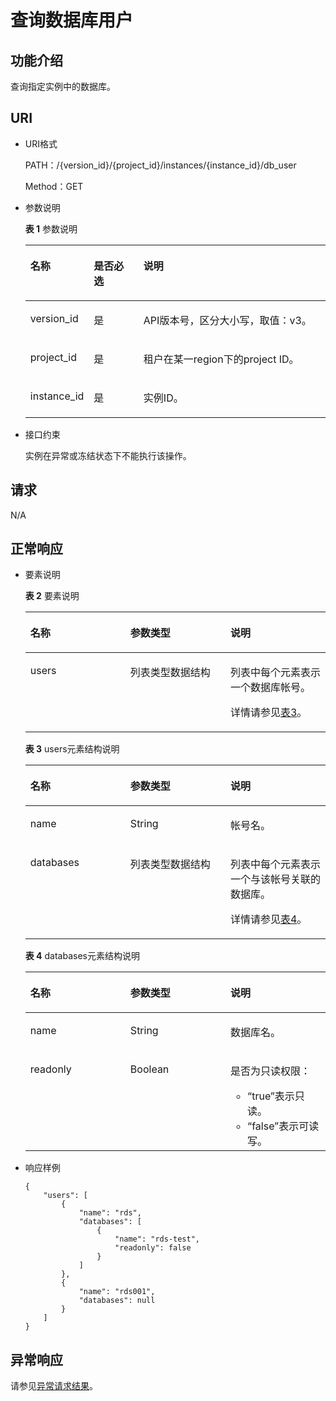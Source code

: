 # 查询数据库用户<a name="rds_06_0011"></a>

## 功能介绍<a name="section4850156117316"></a>

查询指定实例中的数据库。

## URI<a name="section28961517113719"></a>

-   URI格式

    PATH：/\{version\_id\}/\{project\_id\}/instances/\{instance\_id\}/db\_user

    Method：GET


-   参数说明

    **表 1**  参数说明

    <a name="table4657088"></a>
    <table><thead align="left"><tr id="row60083059"><th class="cellrowborder" valign="top" width="20.93%" id="mcps1.2.4.1.1"><p id="p34889605"><a name="p34889605"></a><a name="p34889605"></a>名称</p>
    </th>
    <th class="cellrowborder" valign="top" width="16.6%" id="mcps1.2.4.1.2"><p id="p7485743"><a name="p7485743"></a><a name="p7485743"></a>是否必选</p>
    </th>
    <th class="cellrowborder" valign="top" width="62.470000000000006%" id="mcps1.2.4.1.3"><p id="p2365466"><a name="p2365466"></a><a name="p2365466"></a>说明</p>
    </th>
    </tr>
    </thead>
    <tbody><tr id="row64758146151954"><td class="cellrowborder" valign="top" width="20.93%" headers="mcps1.2.4.1.1 "><p id="p56082523152018"><a name="p56082523152018"></a><a name="p56082523152018"></a>version_id</p>
    </td>
    <td class="cellrowborder" valign="top" width="16.6%" headers="mcps1.2.4.1.2 "><p id="p46390478152018"><a name="p46390478152018"></a><a name="p46390478152018"></a>是</p>
    </td>
    <td class="cellrowborder" valign="top" width="62.470000000000006%" headers="mcps1.2.4.1.3 "><p id="p66641275152018"><a name="p66641275152018"></a><a name="p66641275152018"></a>API版本号，区分大小写，取值：v3。</p>
    </td>
    </tr>
    <tr id="row57385070"><td class="cellrowborder" valign="top" width="20.93%" headers="mcps1.2.4.1.1 "><p id="p17679057"><a name="p17679057"></a><a name="p17679057"></a>project_id</p>
    </td>
    <td class="cellrowborder" valign="top" width="16.6%" headers="mcps1.2.4.1.2 "><p id="p22717550"><a name="p22717550"></a><a name="p22717550"></a>是</p>
    </td>
    <td class="cellrowborder" valign="top" width="62.470000000000006%" headers="mcps1.2.4.1.3 "><p id="p28182251"><a name="p28182251"></a><a name="p28182251"></a>租户在某一region下的project ID。</p>
    </td>
    </tr>
    <tr id="row2864326155157"><td class="cellrowborder" valign="top" width="20.93%" headers="mcps1.2.4.1.1 "><p id="p41557789155220"><a name="p41557789155220"></a><a name="p41557789155220"></a>instance_id</p>
    </td>
    <td class="cellrowborder" valign="top" width="16.6%" headers="mcps1.2.4.1.2 "><p id="p10737742155220"><a name="p10737742155220"></a><a name="p10737742155220"></a>是</p>
    </td>
    <td class="cellrowborder" valign="top" width="62.470000000000006%" headers="mcps1.2.4.1.3 "><p id="p64450739155220"><a name="p64450739155220"></a><a name="p64450739155220"></a>实例ID。</p>
    </td>
    </tr>
    </tbody>
    </table>

-   接口约束

    实例在异常或冻结状态下不能执行该操作。


## 请求<a name="section3074340117316"></a>

N/A

## 正常响应<a name="section28521534113742"></a>

-   要素说明

    **表 2**  要素说明

    <a name="table32267243"></a>
    <table><thead align="left"><tr id="row9230088"><th class="cellrowborder" valign="top" width="33.33333333333333%" id="mcps1.2.4.1.1"><p id="p9439626"><a name="p9439626"></a><a name="p9439626"></a>名称</p>
    </th>
    <th class="cellrowborder" valign="top" width="33.33333333333333%" id="mcps1.2.4.1.2"><p id="p26412257"><a name="p26412257"></a><a name="p26412257"></a>参数类型</p>
    </th>
    <th class="cellrowborder" valign="top" width="33.33333333333333%" id="mcps1.2.4.1.3"><p id="p59018101"><a name="p59018101"></a><a name="p59018101"></a>说明</p>
    </th>
    </tr>
    </thead>
    <tbody><tr id="row15736877"><td class="cellrowborder" valign="top" width="33.33333333333333%" headers="mcps1.2.4.1.1 "><p id="p66727538"><a name="p66727538"></a><a name="p66727538"></a>users</p>
    </td>
    <td class="cellrowborder" valign="top" width="33.33333333333333%" headers="mcps1.2.4.1.2 "><p id="p36221483"><a name="p36221483"></a><a name="p36221483"></a>列表类型数据结构</p>
    </td>
    <td class="cellrowborder" valign="top" width="33.33333333333333%" headers="mcps1.2.4.1.3 "><p id="p48259009"><a name="p48259009"></a><a name="p48259009"></a>列表中每个元素表示一个数据库帐号。</p>
    <p id="p17433271422"><a name="p17433271422"></a><a name="p17433271422"></a>详情请参见<a href="#table1457984914368">表3</a>。</p>
    </td>
    </tr>
    </tbody>
    </table>

    **表 3**  users元素结构说明

    <a name="table1457984914368"></a>
    <table><thead align="left"><tr id="row7589124919365"><th class="cellrowborder" valign="top" width="33.33333333333333%" id="mcps1.2.4.1.1"><p id="p6590349173618"><a name="p6590349173618"></a><a name="p6590349173618"></a>名称</p>
    </th>
    <th class="cellrowborder" valign="top" width="33.33333333333333%" id="mcps1.2.4.1.2"><p id="p459111499361"><a name="p459111499361"></a><a name="p459111499361"></a>参数类型</p>
    </th>
    <th class="cellrowborder" valign="top" width="33.33333333333333%" id="mcps1.2.4.1.3"><p id="p559314917360"><a name="p559314917360"></a><a name="p559314917360"></a>说明</p>
    </th>
    </tr>
    </thead>
    <tbody><tr id="row16594849183618"><td class="cellrowborder" valign="top" width="33.33333333333333%" headers="mcps1.2.4.1.1 "><p id="p9596194923612"><a name="p9596194923612"></a><a name="p9596194923612"></a>name</p>
    </td>
    <td class="cellrowborder" valign="top" width="33.33333333333333%" headers="mcps1.2.4.1.2 "><p id="p1759794903618"><a name="p1759794903618"></a><a name="p1759794903618"></a>String</p>
    </td>
    <td class="cellrowborder" valign="top" width="33.33333333333333%" headers="mcps1.2.4.1.3 "><p id="p359854920368"><a name="p359854920368"></a><a name="p359854920368"></a>帐号名。</p>
    </td>
    </tr>
    <tr id="row17209181553916"><td class="cellrowborder" valign="top" width="33.33333333333333%" headers="mcps1.2.4.1.1 "><p id="p1220917157397"><a name="p1220917157397"></a><a name="p1220917157397"></a>databases</p>
    </td>
    <td class="cellrowborder" valign="top" width="33.33333333333333%" headers="mcps1.2.4.1.2 "><p id="p52091815193919"><a name="p52091815193919"></a><a name="p52091815193919"></a>列表类型数据结构</p>
    </td>
    <td class="cellrowborder" valign="top" width="33.33333333333333%" headers="mcps1.2.4.1.3 "><p id="p1020914153396"><a name="p1020914153396"></a><a name="p1020914153396"></a>列表中每个元素表示一个与该帐号关联的数据库。</p>
    <p id="p1444164120214"><a name="p1444164120214"></a><a name="p1444164120214"></a>详情请参见<a href="#table823553211406">表4</a>。</p>
    </td>
    </tr>
    </tbody>
    </table>

    **表 4**  databases元素结构说明

    <a name="table823553211406"></a>
    <table><thead align="left"><tr id="row11239103294012"><th class="cellrowborder" valign="top" width="33.33333333333333%" id="mcps1.2.4.1.1"><p id="p122399327405"><a name="p122399327405"></a><a name="p122399327405"></a>名称</p>
    </th>
    <th class="cellrowborder" valign="top" width="33.33333333333333%" id="mcps1.2.4.1.2"><p id="p824093214409"><a name="p824093214409"></a><a name="p824093214409"></a>参数类型</p>
    </th>
    <th class="cellrowborder" valign="top" width="33.33333333333333%" id="mcps1.2.4.1.3"><p id="p1324214322401"><a name="p1324214322401"></a><a name="p1324214322401"></a>说明</p>
    </th>
    </tr>
    </thead>
    <tbody><tr id="row2024415322408"><td class="cellrowborder" valign="top" width="33.33333333333333%" headers="mcps1.2.4.1.1 "><p id="p7245113214406"><a name="p7245113214406"></a><a name="p7245113214406"></a>name</p>
    </td>
    <td class="cellrowborder" valign="top" width="33.33333333333333%" headers="mcps1.2.4.1.2 "><p id="p924783244019"><a name="p924783244019"></a><a name="p924783244019"></a>String</p>
    </td>
    <td class="cellrowborder" valign="top" width="33.33333333333333%" headers="mcps1.2.4.1.3 "><p id="p17248163217404"><a name="p17248163217404"></a><a name="p17248163217404"></a>数据库名。</p>
    </td>
    </tr>
    <tr id="row1724883284014"><td class="cellrowborder" valign="top" width="33.33333333333333%" headers="mcps1.2.4.1.1 "><p id="p16250163210406"><a name="p16250163210406"></a><a name="p16250163210406"></a>readonly</p>
    </td>
    <td class="cellrowborder" valign="top" width="33.33333333333333%" headers="mcps1.2.4.1.2 "><p id="p1425211321401"><a name="p1425211321401"></a><a name="p1425211321401"></a>Boolean</p>
    </td>
    <td class="cellrowborder" valign="top" width="33.33333333333333%" headers="mcps1.2.4.1.3 "><p id="p9771162415515"><a name="p9771162415515"></a><a name="p9771162415515"></a>是否为只读权限：</p>
    <a name="ul442313289555"></a><a name="ul442313289555"></a><ul id="ul442313289555"><li><span class="parmvalue" id="parmvalue157235238318"><a name="parmvalue157235238318"></a><a name="parmvalue157235238318"></a>“true”</span>表示只读。</li><li><span class="parmvalue" id="parmvalue742214271236"><a name="parmvalue742214271236"></a><a name="parmvalue742214271236"></a>“false”</span>表示可读写。</li></ul>
    </td>
    </tr>
    </tbody>
    </table>


-   响应样例

    ```
    {
        "users": [
            {
                "name": "rds",
                "databases": [
                    {
                        "name": "rds-test",
                        "readonly": false
                    }
                ]
            },
            {
                "name": "rds001",
                "databases": null
            }
        ]
    }
    ```


## 异常响应<a name="section51597550"></a>

请参见[异常请求结果](null.md)。


